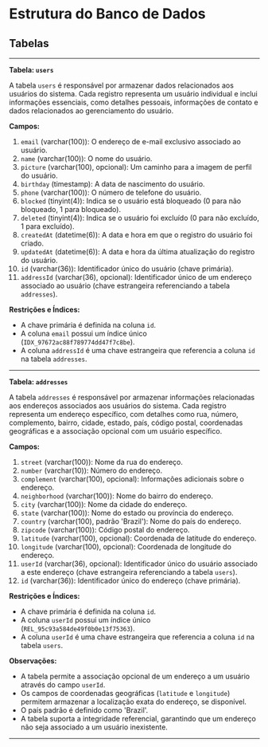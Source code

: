 # Estrutura do Banco de Dados

## Tabelas
---

**Tabela: `users`**

A tabela `users` é responsável por armazenar dados relacionados aos usuários do sistema. Cada registro representa um usuário individual e inclui informações essenciais, como detalhes pessoais, informações de contato e dados relacionados ao gerenciamento do usuário.

**Campos:**
1. `email` (varchar(100)): O endereço de e-mail exclusivo associado ao usuário.
2. `name` (varchar(100)): O nome do usuário.
3. `picture` (varchar(100), opcional): Um caminho para a imagem de perfil do usuário.
4. `birthday` (timestamp): A data de nascimento do usuário.
5. `phone` (varchar(100)): O número de telefone do usuário.
6. `blocked` (tinyint(4)): Indica se o usuário está bloqueado (0 para não bloqueado, 1 para bloqueado).
7. `deleted` (tinyint(4)): Indica se o usuário foi excluído (0 para não excluído, 1 para excluído).
8. `createdAt` (datetime(6)): A data e hora em que o registro do usuário foi criado.
9. `updatedAt` (datetime(6)): A data e hora da última atualização do registro do usuário.
10. `id` (varchar(36)): Identificador único do usuário (chave primária).
11. `addressId` (varchar(36), opcional): Identificador único de um endereço associado ao usuário (chave estrangeira referenciando a tabela `addresses`).

**Restrições e Índices:**
- A chave primária é definida na coluna `id`.
- A coluna `email` possui um índice único (`IDX_97672ac88f789774dd47f7c8be`).
- A coluna `addressId` é uma chave estrangeira que referencia a coluna `id` na tabela `addresses`.
--- 

**Tabela: `addresses`**

A tabela `addresses` é responsável por armazenar informações relacionadas aos endereços associados aos usuários do sistema. Cada registro representa um endereço específico, com detalhes como rua, número, complemento, bairro, cidade, estado, país, código postal, coordenadas geográficas e a associação opcional com um usuário específico.

**Campos:**
1. `street` (varchar(100)): Nome da rua do endereço.
2. `number` (varchar(10)): Número do endereço.
3. `complement` (varchar(100), opcional): Informações adicionais sobre o endereço.
4. `neighborhood` (varchar(100)): Nome do bairro do endereço.
5. `city` (varchar(100)): Nome da cidade do endereço.
6. `state` (varchar(100)): Nome do estado ou província do endereço.
7. `country` (varchar(100), padrão 'Brazil'): Nome do país do endereço.
8. `zipcode` (varchar(100)): Código postal do endereço.
9. `latitude` (varchar(100), opcional): Coordenada de latitude do endereço.
10. `longitude` (varchar(100), opcional): Coordenada de longitude do endereço.
11. `userId` (varchar(36), opcional): Identificador único do usuário associado a este endereço (chave estrangeira referenciando a tabela `users`).
12. `id` (varchar(36)): Identificador único do endereço (chave primária).

**Restrições e Índices:**
- A chave primária é definida na coluna `id`.
- A coluna `userId` possui um índice único (`REL_95c93a584de49f0b0e13f75363`).
- A coluna `userId` é uma chave estrangeira que referencia a coluna `id` na tabela `users`.

**Observações:**
- A tabela permite a associação opcional de um endereço a um usuário através do campo `userId`.
- Os campos de coordenadas geográficas (`latitude` e `longitude`) permitem armazenar a localização exata do endereço, se disponível.
- O país padrão é definido como 'Brazil'.
- A tabela suporta a integridade referencial, garantindo que um endereço não seja associado a um usuário inexistente.
---